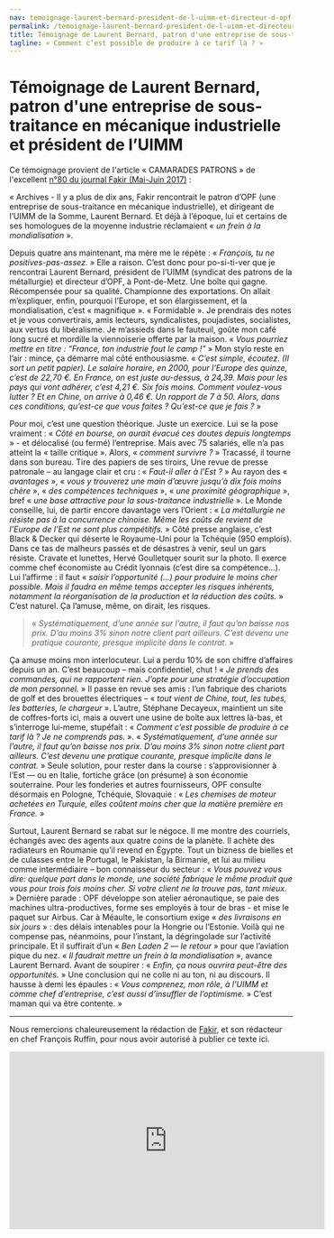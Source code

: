 ```yaml
---
nav: temoignage-laurent-bernard-president-de-l-uimm-et-directeur-d-opf-a-pont-de-metz
permalink: /temoignage-laurent-bernard-president-de-l-uimm-et-directeur-d-opf-a-pont-de-metz/
title: Témoignage de Laurent Bernard, patron d'une entreprise de sous-traitance en mécanique industrielle et président de l’UIMM
tagline: « Comment c’est possible de produire à ce tarif là ? »
---
```


# Témoignage de Laurent Bernard, patron d'une entreprise de sous-traitance en mécanique industrielle et président de l’UIMM

Ce témoignage provient de l'article « CAMARADES PATRONS » de l'excellent [n°80 du journal Fakir (Mai-Juin 2017)](https://www.fakirpresse.info/+-80-en-kiosque-308-+) :


« Archives - Il y a plus de dix ans, Fakir rencontrait le patron d’OPF (une entreprise de sous-traitance en mécanique industrielle), et dirigeant de l’UIMM de la Somme, Laurent Bernard. Et déjà à l’époque, lui et certains de ses homologues de la moyenne industrie réclamaient « _un frein à la mondialisation_ ».

Depuis quatre ans maintenant, ma mère me le répète : « _François, tu ne positives-pas-assez._ » Elle a raison. C’est donc pour po-si-ti-ver que je rencontrai Laurent Bernard, président de l’UIMM (syndicat des patrons de la métallurgie) et directeur d’OPF, à Pont-de-Metz. Une boîte qui gagne. Récompensée pour sa qualité. Championne des exportations. On allait m’expliquer, enfin, pourquoi l’Europe, et son élargissement, et la mondialisation, c’est « magnifique ». « Formidable ». Je prendrais des notes et je vous convertirais, amis lecteurs, syndicalistes, poujadistes, socialistes, aux vertus du libéralisme. Je m’assieds dans le fauteuil, goûte mon café long sucré et mordille la viennoiserie offerte par la maison. « _Vous pourriez mettre en titre : “France, ton industrie fout le camp !”_ » Mon stylo reste en l’air : mince, ça démarre mal côté enthousiasme. « _C’est simple, écoutez. (Il sort un petit papier). Le salaire horaire, en 2000, pour l’Europe des quinze, c’est de 22,70 €. En France, on est juste au-dessus, à 24,39. Mais pour les pays qui vont adhérer, c’est 4,21 €. Six fois moins. Comment voulez-vous lutter ? Et en Chine, on arrive à 0,46 €. Un rapport de 7 à 50. Alors, dans ces conditions, qu’est-ce que vous faites ? Qu’est-ce que je fais ?_ »

Pour moi, c’est une question théorique. Juste un exercice. Lui se la pose vraiment : « _Côté en bourse, on aurait évacué ces doutes depuis longtemps_ » - et délocalisé (ou fermé) l’entreprise. Mais avec 75 salariés, elle n’a pas atteint la « taille critique ». Alors, « _comment survivre ?_ » Tracassé, il tourne dans son bureau. Tire des papiers de ses tiroirs, Une revue de presse patronale – au langage clair et cru : « _Faut-il aller à l’Est ?_ » Au rayon des « _avantages_ », « _vous y trouverez une main d’œuvre jusqu’à dix fois moins chère_ », « _des compétences techniques_ », « _une proximité géographique_ », bref « _une base attractive pour la sous-traitance industrielle_ ». Le Monde conseille, lui, de partir encore davantage vers l’Orient : « _La métallurgie ne résiste pas à la concurrence chinoise. Même les coûts de revient de l’Europe de l’Est ne sont plus compétitifs._ » Côté presse anglaise, c’est Black & Decker qui déserte le Royaume-Uni pour la Tchéquie (950 emplois). Dans ce tas de malheurs passés et de désastres à venir, seul un gars résiste. Cravate et lunettes, Hervé Goulletquer sourit sur la photo. Il exerce comme chef économiste au Crédit lyonnais (c’est dire sa compétence...). Lui l’affirme : il faut « _saisir l’opportunité (...) pour produire le moins cher possible. Mais il faudra en même temps accepter les risques inhérents, notamment la réorganisation de la production et la réduction des coûts._ » C’est naturel. Ça l’amuse, même, on dirait, les risques.

>  « _Systématiquement, d’une année sur l’autre, il faut qu’on baisse nos prix. D’au moins 3% sinon notre client part ailleurs. C’est devenu une pratique courante, presque implicite dans le contrat._ »

Ça amuse moins mon interlocuteur. Lui a perdu 10% de son chiffre d’affaires depuis un an. C’est beaucoup – mais confidentiel, chut ! « _Je prends des commandes, qui ne rapportent rien. J’opte pour une stratégie d’occupation de mon personnel._ » Il passe en revue ses amis : l’un fabrique des chariots de golf et des brouettes électriques – « _tout vient de Chine, tout, les tubes, les batteries, le chargeur_ ». L’autre, Stéphane Decayeux, maintient un site de coffres-forts ici, mais a ouvert une usine de boîte aux lettres là-bas, et s’interroge lui‑meme, stupéfait : « _Comment c’est possible de produire à ce tarif là ? Je ne comprends pas._ ». « _Systématiquement, d’une année sur l’autre, il faut qu’on baisse nos prix. D’au moins 3% sinon notre client part ailleurs. C’est devenu une pratique courante, presque implicite dans le contrat._ » Seule solution, pour rester dans la course : s’approvisionner à l’Est — ou en Italie, fortiche grâce (on présume) à son économie souterraine. Pour les fonderies et autres fournisseurs, OPF consulte désormais en Pologne, Tchéquie, Slovaquie : « _Les chemises de moteur achetées en Turquie, elles coûtent moins cher que la matière première en France._ »

Surtout, Laurent Bernard se rabat sur le négoce. Il me montre des courriels, échangés avec des agents aux quatre coins de la planète. Il achète des radiateurs en Roumanie qu’il revend en Égypte. Tout un bizness de bielles et de culasses entre le Portugal, le Pakistan, la Birmanie, et lui au milieu comme intermédiaire – bon connaisseur du secteur : « _Vous pouvez vous dire: quelque part dans le monde, une société fabrique le même produit que vous pour trois fois moins cher. Si votre client ne la trouve pas, tant mieux._ » Dernière parade : OPF développe son atelier aéronautique, se paie des machines ultra-productives, forme ses employés à tour de bras - et mise le paquet sur Airbus. Car à Méaulte, le consortium exige « _des livraisons en six jours_ » : des délais intenables pour la Hongrie ou l’Estonie. Voilà qui ne compense pas, néanmoins, pour l’instant, la dégringolade sur l’activité principale. Et il suffirait d’un « _Ben Laden 2 — le retour_ » pour que l’aviation pique du nez. « _Il faudrait mettre un frein à la mondialisation_ », avance Laurent Bernard. Avant de soupirer : « _Enfin, ça nous ouvrira peut-être des opportunités._ » Une conclusion qui ne colle ni au ton, ni au discours. Il hausse à demi les épaules : « _Vous comprenez, mon rôle, à l’UIMM et comme chef d’entreprise, c’est aussi d’insuffler de l’optimisme._ » C’est maman qui va être contente. »


***

Nous remercions chaleureusement la rédaction de [Fakir](https://www.fakirpresse.info/+-80-en-kiosque-308-+), et son rédacteur en chef François Ruffin, pour nous avoir autorisé à publier ce texte ici.


<iframe width="560" height="315" src="https://www.youtube.com/embed/TDsX0UlzQTA?ecver=1" frameborder="0" allowfullscreen></iframe>

